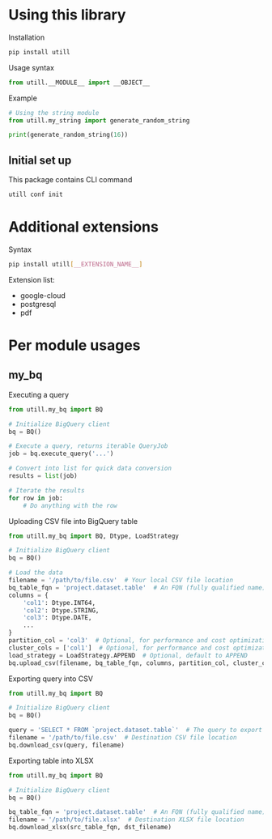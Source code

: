 # Using this library

Installation

```sh
pip install utill
```

Usage syntax

```py
from utill.__MODULE__ import __OBJECT__
```

Example

```py
# Using the string module
from utill.my_string import generate_random_string

print(generate_random_string(16))
```

## Initial set up

This package contains CLI command

```sh
utill conf init
```

# Additional extensions

Syntax

```sh
pip install utill[__EXTENSION_NAME__]
```

Extension list:

- google-cloud
- postgresql
- pdf

# Per module usages

## my_bq

Executing a query

```py
from utill.my_bq import BQ

# Initialize BigQuery client
bq = BQ()

# Execute a query, returns iterable QueryJob
job = bq.execute_query('...')

# Convert into list for quick data conversion
results = list(job)

# Iterate the results
for row in job:
    # Do anything with the row
```

Uploading CSV file into BigQuery table

```py
from utill.my_bq import BQ, Dtype, LoadStrategy

# Initialize BigQuery client
bq = BQ()

# Load the data
filename = '/path/to/file.csv'  # Your local CSV file location
bq_table_fqn = 'project.dataset.table'  # An FQN (fully qualified name) of a BigQuery table to export
columns = {
    'col1': Dtype.INT64,
    'col2': Dtype.STRING,
    'col3': Dtype.DATE,
    ...
}
partition_col = 'col3'  # Optional, for performance and cost optimization
cluster_cols = ['col1']  # Optional, for performance and cost optimization
load_strategy = LoadStrategy.APPEND  # Optional, default to APPEND
bq.upload_csv(filename, bq_table_fqn, columns, partition_col, cluster_cols, load_strategy)
```

Exporting query into CSV

```py
from utill.my_bq import BQ

# Initialize BigQuery client
bq = BQ()

query = 'SELECT * FROM `project.dataset.table`'  # The query to export
filename = '/path/to/file.csv'  # Destination CSV file location
bq.download_csv(query, filename)
```

Exporting table into XLSX

```py
from utill.my_bq import BQ

# Initialize BigQuery client
bq = BQ()

bq_table_fqn = 'project.dataset.table'  # An FQN (fully qualified name) of a BigQuery table to export
filename = '/path/to/file.xlsx'  # Destination XLSX file location
bq.download_xlsx(src_table_fqn, dst_filename)
```

